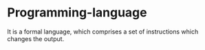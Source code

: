 # Programming-language

It is a formal language, which comprises a set of instructions which changes the output.
